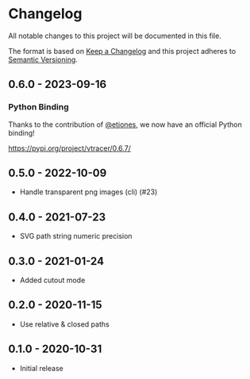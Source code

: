 # Changelog

All notable changes to this project will be documented in this file.

The format is based on [Keep a Changelog](http://keepachangelog.com/)
and this project adheres to [Semantic Versioning](http://semver.org/).

## 0.6.0 - 2023-09-16

### Python Binding

Thanks to the contribution of [@etjones](https://github.com/etjones), we now have an official Python binding!

https://pypi.org/project/vtracer/0.6.7/

## 0.5.0 - 2022-10-09

* Handle transparent png images (cli) (#23)

## 0.4.0 - 2021-07-23

* SVG path string numeric precision

## 0.3.0 - 2021-01-24

* Added cutout mode

## 0.2.0 - 2020-11-15

* Use relative & closed paths

## 0.1.0 - 2020-10-31

* Initial release